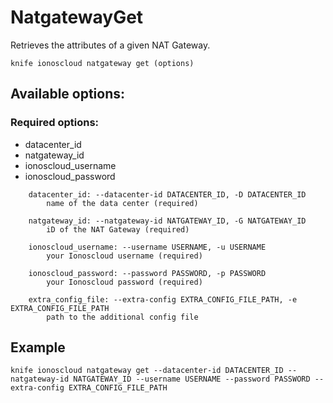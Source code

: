 # NatgatewayGet

Retrieves the attributes of a given NAT Gateway.

```text
knife ionoscloud natgateway get (options)
```

## Available options:

### Required options:

* datacenter\_id
* natgateway\_id
* ionoscloud\_username
* ionoscloud\_password

```text
    datacenter_id: --datacenter-id DATACENTER_ID, -D DATACENTER_ID
        name of the data center (required)

    natgateway_id: --natgateway-id NATGATEWAY_ID, -G NATGATEWAY_ID
        iD of the NAT Gateway (required)

    ionoscloud_username: --username USERNAME, -u USERNAME
        your Ionoscloud username (required)

    ionoscloud_password: --password PASSWORD, -p PASSWORD
        your Ionoscloud password (required)

    extra_config_file: --extra-config EXTRA_CONFIG_FILE_PATH, -e EXTRA_CONFIG_FILE_PATH
        path to the additional config file

```
## Example

```text
knife ionoscloud natgateway get --datacenter-id DATACENTER_ID --natgateway-id NATGATEWAY_ID --username USERNAME --password PASSWORD --extra-config EXTRA_CONFIG_FILE_PATH
```
